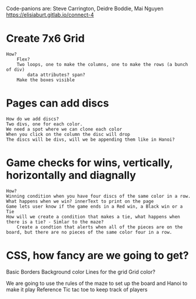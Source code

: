 

Code-panions are: Steve Carrington, Deidre Boddie, Mai Nguyen
https://elisiaburt.gitlab.io/connect-4 

# Create 7x6 Grid
    How?
        Flex?
        Two loops, one to make the columns, one to make the rows (a bunch of div)
            data attributes? span?
        Make the boxes visible

# Pages can add discs
    How do we add discs?
    Two divs, one for each color. 
    We need a spot where we can clone each color
    When you click on the column the disc will drop
    The discs will be divs, will we be appending them like in Hanoi?

# Game checks for wins, vertically, horizontally and diagnally
    How?
    Winning condition when you have four discs of the same color in a row. 
    What happens when we win? innerText to print on the page
    Game lets user know if the game ends in a Red win, a Black win or a Tie
    How will we create a condition that makes a tie, what happens when there is a tie? - Simlar to the maze?
        Create a condtion that alerts when all of the pieces are on the board, but there are no pieces of the same color four in a row.

# CSS, how fancy are we going to get?
Basic
Borders
Background color
Lines for the grid
Grid color?




We are going to use the rules of the maze to set up the board and Hanoi to make it play
Reference Tic tac toe to keep track of players 